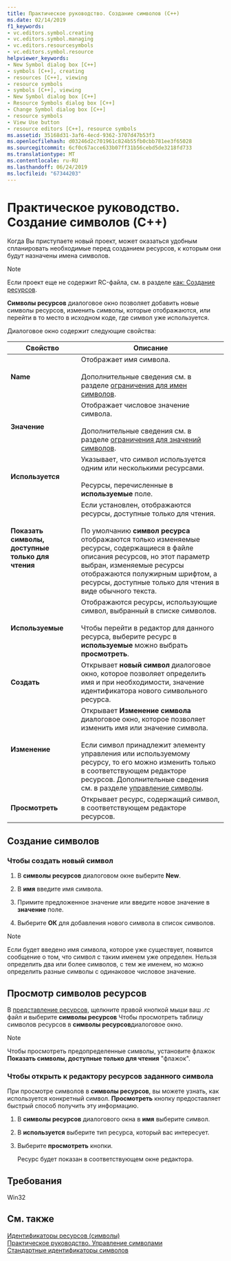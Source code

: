 ```yaml
---
title: Практическое руководство. Создание символов (C++)
ms.date: 02/14/2019
f1_keywords:
- vc.editors.symbol.creating
- vc.editors.symbol.managing
- vc.editors.resourcesymbols
- vc.editors.symbol.resource
helpviewer_keywords:
- New Symbol dialog box [C++]
- symbols [C++], creating
- resources [C++], viewing
- resource symbols
- symbols [C++], viewing
- New Symbol dialog box [C++]
- Resource Symbols dialog box [C++]
- Change Symbol dialog box [C++]
- resource symbols
- View Use button
- resource editors [C++], resource symbols
ms.assetid: 35168d31-3af6-4ecd-9362-3707d47b53f3
ms.openlocfilehash: d03246d2c701961c824b55fb0cbb781ee3f65028
ms.sourcegitcommit: 6cf0c67acce633b07ff31b56cebd5de3218fd733
ms.translationtype: MT
ms.contentlocale: ru-RU
ms.lasthandoff: 06/24/2019
ms.locfileid: "67344203"
---
```

# <a name="how-to-create-symbols-c"></a>Практическое руководство. Создание символов (C++)

Когда Вы приступаете новый проект, может оказаться удобным спланировать необходимые перед созданием ресурсов, к которым они будут назначены имена символов.

> [!NOTE]
> Если проект еще не содержит RC-файла, см. в разделе [как: Создание ресурсов](../windows/how-to-create-a-resource-script-file.md).

**Символы ресурсов** диалоговое окно позволяет добавить новые символы ресурсов, изменить символы, которые отображаются, или перейти в то место в исходном коде, где символ уже используется.

Диалоговое окно содержит следующие свойства:

|Свойство|Описание|
|--------------------------|------------------------------------------|
|**Name**|Отображает имя символа.<br/><br/>Дополнительные сведения см. в разделе [ограничения для имен символов](../windows/symbol-name-restrictions.md).|
|**Значение**|Отображает числовое значение символа.<br/><br/>Дополнительные сведения см. в разделе [ограничения для значений символов](../windows/symbol-value-restrictions.md).|
|**Используется**|Указывает, что символ используется одним или несколькими ресурсами.<br/><br/>Ресурсы, перечисленные в **используемые** поле.|
|**Показать символы, доступные только для чтения**|Если установлен, отображаются ресурсы, доступные только для чтения.<br/><br/>По умолчанию **символ ресурса** отображаются только изменяемые ресурсы, содержащиеся в файле описания ресурсов, но этот параметр выбран, изменяемые ресурсы отображаются полужирным шрифтом, а ресурсы, доступные только для чтения в виде обычного текста.|
|**Используемые**|Отображаются ресурсы, использующие символ, выбранный в списке символов.<br/><br/>Чтобы перейти в редактор для данного ресурса, выберите ресурс в **используемые** можно выбрать **просмотреть**.|
|**Создать**|Открывает **новый символ** диалоговое окно, которое позволяет определить имя и при необходимости, значение идентификатора нового символьного ресурса.|
|**Изменение**|Открывает **Изменение символа** диалоговое окно, которое позволяет изменить имя или значение символа.<br/><br/>Если символ принадлежит элементу управления или используемому ресурсу, то его можно изменить только в соответствующем редакторе ресурсов. Дополнительные сведения см. в разделе [управление символы](../windows/changing-unassigned-symbols.md).|
|**Просмотреть**|Открывает ресурс, содержащий символ, в соответствующем редакторе ресурсов.|

## <a name="create-symbols"></a>Создание символов

### <a name="to-create-a-new-symbol"></a>Чтобы создать новый символ

1. В **символы ресурсов** диалоговом окне выберите **New**.

1. В **имя** введите имя символа.

1. Примите предложенное значение или введите новое значение в **значение** поле.

1. Выберите **ОК** для добавления нового символа в список символов.

> [!NOTE]
> Если будет введено имя символа, которое уже существует, появится сообщение о том, что символ с таким именем уже определен. Нельзя определить два или более символов, с тем же именем, но можно определить разные символы с одинаковое числовое значение.

## <a name="to-view-resource-symbols"></a>Просмотр символов ресурсов

В [представление ресурсов](how-to-create-a-resource-script-file.md#create-resources), щелкните правой кнопкой мыши ваш *.rc* файл и выберите **символы ресурсов** Чтобы просмотреть таблицу символов ресурсов в **символы ресурсов**диалоговое окно.

> [!NOTE]
> Чтобы просмотреть предопределенные символы, установите флажок **Показать символы, доступные только для чтения** "флажок".

### <a name="to-open-the-resource-editor-for-a-given-symbol"></a>Чтобы открыть к редактору ресурсов заданного символа

При просмотре символов в **символы ресурсов**, вы можете узнать, как используется конкретный символ. **Просмотреть** кнопку предоставляет быстрый способ получить эту информацию.

1. В **символы ресурсов** диалогового окна в **имя** выберите символ.

1. В **используется** выберите тип ресурса, который вас интересует.

1. Выберите **просмотреть** кнопки.

   Ресурс будет показан в соответствующем окне редактора.

## <a name="requirements"></a>Требования

Win32

## <a name="see-also"></a>См. также

[Идентификаторы ресурсов (символы)](../windows/symbols-resource-identifiers.md)<br/>
[Практическое руководство. Управление символами](../windows/changing-a-symbol-or-symbol-name-id.md)<br/>
[Стандартные идентификаторы символов](../windows/predefined-symbol-ids.md)<br/>